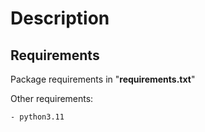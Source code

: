 # Description

## Requirements

Package requirements in "__requirements.txt__"

Other requirements:
    
    - python3.11